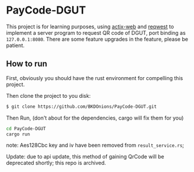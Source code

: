 # PayCode-DGUT

This project is for learning purposes, using [actix-web](https://github.com/actix/actix-web)
and [reqwest](https://github.com/seanmonstar/reqwest) to implement a server program to request QR code of DGUT, port
binding as `127.0.0.1:8080`. There are some feature upgrades in the feature, please be patient.

## How to run

First, obviously you should have the rust environment for compelling this project.

Then clone the project to you disk:

```bash
$ git clone https://github.com/BKDOnions/PayCode-DGUT.git
```

Then Run, (don't about for the dependencies, cargo will fix them for you)

```bash
cd PayCode-DGUT
cargo run
```

note: Aes128Cbc key and iv have been removed from `result_service.rs`;



Update: due to api update, this method of gaining QrCode will be deprecated shortly; this repo is archived.
